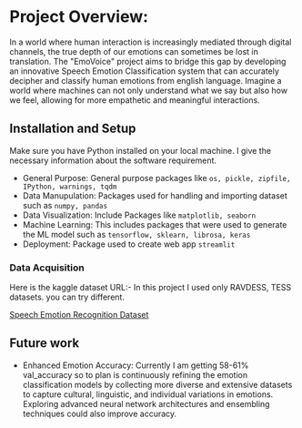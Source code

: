 
# Project Overview:
In a world where human interaction is increasingly mediated through digital channels, the true depth of our emotions can sometimes be lost in translation. The "EmoVoice" project aims to bridge this gap by developing an innovative Speech Emotion Classification system that can accurately decipher and classify human emotions from english language. Imagine a world where machines can not only understand what we say but also how we feel, allowing for more empathetic and meaningful interactions.


## Installation and Setup
Make sure you have Python installed on your local machine. I give the necessary information about the software requirement.

- General Purpose: General purpose packages like `os, pickle, zipfile, IPython, warnings, tqdm`
- Data Manupulation: Packages used for handling and importing dataset such as `numpy, pandas`
- Data Visualization: Include Packages like `matplotlib, seaborn`
- Machine Learning: This includes packages that were used to generate the ML model such as `tensorflow, sklearn, librosa, keras`
- Deployment: Package used to create web app `streamlit`


### Data Acquisition

Here is the kaggle dataset URL:-
In this project I used only RAVDESS, TESS datasets. you can try different.

[Speech Emotion Recognition Dataset](https://www.kaggle.com/datasets/dmitrybabko/speech-emotion-recognition-en)
## Future work

- Enhanced Emotion Accuracy: 
Currently I am getting 58-61% val_accuracy so to plan is continuously refining the emotion classification models by collecting more diverse and extensive datasets to capture cultural, linguistic, and individual variations in emotions. Exploring advanced neural network architectures and ensembling techniques could also improve accuracy.
